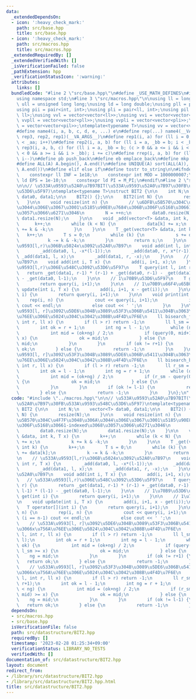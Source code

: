 ```yaml
---
data:
  _extendedDependsOn:
  - icon: ':heavy_check_mark:'
    path: src/base.hpp
    title: src/base.hpp
  - icon: ':heavy_check_mark:'
    path: src/macros.hpp
    title: src/macros.hpp
  _extendedRequiredBy: []
  _extendedVerifiedWith: []
  _isVerificationFailed: false
  _pathExtension: hpp
  _verificationStatusIcon: ':warning:'
  attributes:
    links: []
  bundledCode: "#line 2 \"src/base.hpp\"\n#define _USE_MATH_DEFINES\n#include <bits/stdc++.h>\n\
    using namespace std;\n#line 3 \"src/macros.hpp\"\n\nusing ll = long long;\nusing\
    \ ull = unsigned long long;\nusing ld = long double;\nusing pll = pair<ll, ll>;\n\
    using pii = pair<int, int>;\nusing pli = pair<ll, int>;\nusing pil = pair<int,\
    \ ll>;\nusing vvl = vector<vector<ll>>;\nusing vvi = vector<vector<int>>;\nusing\
    \ vvpll = vector<vector<pll>>;\nusing vvpli = vector<vector<pli>>;\nusing vvpil\
    \ = vector<vector<pil>>;\ntemplate<typename T>\nusing vv = vector<vector<T>>;\n\
    #define name4(i, a, b, c, d, e, ...) e\n#define rep(...) name4(__VA_ARGS__, rep4,\
    \ rep3, rep2, rep1)(__VA_ARGS__)\n#define rep1(i, a) for (ll i = 0, _aa = a; i\
    \ < _aa; i++)\n#define rep2(i, a, b) for (ll i = a, _bb = b; i < _bb; i++)\n#define\
    \ rep3(i, a, b, c) for (ll i = a, _bb = b; (c > 0 && a <= i && i < _bb) or (c\
    \ < 0 && a >= i && i > _bb); i += c)\n#define rrep(i, a, b) for (ll i=(a); i>(b);\
    \ i--)\n#define pb push_back\n#define eb emplace_back\n#define mkp make_pair\n\
    #define ALL(A) A.begin(), A.end()\n#define UNIQUE(A) sort(ALL(A)), A.erase(unique(ALL(A)),\
    \ A.end())\n#define elif else if\n#define tostr to_string\n\n#ifndef CONSTANTS\n\
    \    constexpr ll INF = 1e18;\n    constexpr int MOD = 1000000007;\n    constexpr\
    \ ld EPS = 1e-10;\n    constexpr ld PI = M_PI;\n#endif\n#line 2 \"src/datastructure/BIT2.hpp\"\
    \n\n// \u533A\u9593\u52A0\u7B97BIT(\u533A\u9593\u52A0\u7B97\u30FB\u533A\u9593\u548C\
    \u53D6\u5F97)\ntemplate<typename T>\nstruct BIT2 {\n\n    int N;\n    vector<T>\
    \ data0, data1;\n\n    BIT2() {};\n\n    BIT2(int N) {\n        resize(N);\n \
    \   }\n\n    void resize(int n) {\n        // \u6DFB\u5B570\u304C\u4F7F\u3048\u306A\
    \u3044\u306E\u3067\u3001\u5185\u90E8\u7684\u306B\u306F\u5168\u30661-indexed\u3068\
    \u3057\u3066\u6271\u3046\n        N = ++n;\n        data0.resize(N);\n       \
    \ data1.resize(N);\n    }\n\n    void _add(vector<T> &data, int k, T x) {\n  \
    \      k++;\n        while (k < N) {\n            data[k] += x;\n            k\
    \ += k & -k;\n        }\n    }\n\n    T _get(vector<T> &data, int k) {\n     \
    \   k++;\n        T s = 0;\n        while (k) {\n            s += data[k];\n \
    \           k -= k & -k;\n        }\n        return s;\n    }\n\n    // \u533A\
    \u9593[l,r)\u306B\u5024x\u3092\u52A0\u7B97\n    void add(int l, int r, T x) {\n\
    \        _add(data0, l, -x*(l-1));\n        _add(data0, r, x*(r-1));\n       \
    \ _add(data1, l, x);\n        _add(data1, r, -x);\n    }\n\n    // 1\u70B9\u52A0\
    \u7B97\n    void add(int i, T x) {\n        add(i, i+1, x);\n    }\n\n    // \u533A\
    \u9593[l,r)\u306E\u548C\u3092\u53D6\u5F97\n    T query(int l, int r) {\n     \
    \   return _get(data1, r-1) * (r-1) + _get(data0, r-1) - _get(data1, l-1) * (l-1)\
    \ - _get(data0, l-1);\n    }\n\n    // 1\u70B9\u53D6\u5F97\n    T get(int i) {\n\
    \        return query(i, i+1);\n    }\n\n    // 1\u70B9\u66F4\u65B0\n    void\
    \ update(int i, T x) {\n        add(i, i+1, x - get(i));\n    }\n\n    T operator[](int\
    \ i) {\n        return query(i, i+1);\n    }\n\n    void print(int n) {\n    \
    \    rep(i, n) {\n            cout << query(i, i+1);\n            if (i == n-1)\
    \ cout << endl;\n            else cout << ' ';\n        }\n    }\n\n    // \u533A\
    \u9593[l, r]\u3092\u5DE6\u304B\u3089\u53F3\u306B\u5411\u304B\u3063\u3066x\u756A\
    \u76EE\u306E\u5024\u304C\u3042\u308B\u4F4D\u7F6E\n    ll bisearch_fore(int l,\
    \ int r, ll x) {\n        if (l > r) return -1;\n        ll l_sm = query(0, l);\n\
    \        int ok = r + 1;\n        int ng = l - 1;\n        while (ng+1 < ok) {\n\
    \            int mid = (ok+ng) / 2;\n            if (query(0, mid+1) - l_sm >=\
    \ x) {\n                ok = mid;\n            } else {\n                ng =\
    \ mid;\n            }\n        }\n        if (ok != r+1) {\n            return\
    \ ok;\n        } else {\n            return -1;\n        }\n    }\n\n    // \u533A\
    \u9593[l, r]\u3092\u53F3\u304B\u3089\u5DE6\u306B\u5411\u304B\u3063\u3066x\u756A\
    \u76EE\u306E\u5024\u304C\u3042\u308B\u4F4D\u7F6E\n    ll bisearch_back(int l,\
    \ int r, ll x) {\n        if (l > r) return -1;\n        ll r_sm = query(0, r+1);\n\
    \        int ok = l - 1;\n        int ng = r + 1;\n        while (ok+1 < ng) {\n\
    \            int mid = (ok+ng) / 2;\n            if (r_sm - query(0, mid) >= x)\
    \ {\n                ok = mid;\n            } else {\n                ng = mid;\n\
    \            }\n        }\n        if (ok != l-1) {\n            return ok;\n\
    \        } else {\n            return -1;\n        }\n    }\n};\n"
  code: "#include \"../macros.hpp\"\n\n// \u533A\u9593\u52A0\u7B97BIT(\u533A\u9593\
    \u52A0\u7B97\u30FB\u533A\u9593\u548C\u53D6\u5F97)\ntemplate<typename T>\nstruct\
    \ BIT2 {\n\n    int N;\n    vector<T> data0, data1;\n\n    BIT2() {};\n\n    BIT2(int\
    \ N) {\n        resize(N);\n    }\n\n    void resize(int n) {\n        // \u6DFB\
    \u5B570\u304C\u4F7F\u3048\u306A\u3044\u306E\u3067\u3001\u5185\u90E8\u7684\u306B\
    \u306F\u5168\u30661-indexed\u3068\u3057\u3066\u6271\u3046\n        N = ++n;\n\
    \        data0.resize(N);\n        data1.resize(N);\n    }\n\n    void _add(vector<T>\
    \ &data, int k, T x) {\n        k++;\n        while (k < N) {\n            data[k]\
    \ += x;\n            k += k & -k;\n        }\n    }\n\n    T _get(vector<T> &data,\
    \ int k) {\n        k++;\n        T s = 0;\n        while (k) {\n            s\
    \ += data[k];\n            k -= k & -k;\n        }\n        return s;\n    }\n\
    \n    // \u533A\u9593[l,r)\u306B\u5024x\u3092\u52A0\u7B97\n    void add(int l,\
    \ int r, T x) {\n        _add(data0, l, -x*(l-1));\n        _add(data0, r, x*(r-1));\n\
    \        _add(data1, l, x);\n        _add(data1, r, -x);\n    }\n\n    // 1\u70B9\
    \u52A0\u7B97\n    void add(int i, T x) {\n        add(i, i+1, x);\n    }\n\n \
    \   // \u533A\u9593[l,r)\u306E\u548C\u3092\u53D6\u5F97\n    T query(int l, int\
    \ r) {\n        return _get(data1, r-1) * (r-1) + _get(data0, r-1) - _get(data1,\
    \ l-1) * (l-1) - _get(data0, l-1);\n    }\n\n    // 1\u70B9\u53D6\u5F97\n    T\
    \ get(int i) {\n        return query(i, i+1);\n    }\n\n    // 1\u70B9\u66F4\u65B0\
    \n    void update(int i, T x) {\n        add(i, i+1, x - get(i));\n    }\n\n \
    \   T operator[](int i) {\n        return query(i, i+1);\n    }\n\n    void print(int\
    \ n) {\n        rep(i, n) {\n            cout << query(i, i+1);\n            if\
    \ (i == n-1) cout << endl;\n            else cout << ' ';\n        }\n    }\n\n\
    \    // \u533A\u9593[l, r]\u3092\u5DE6\u304B\u3089\u53F3\u306B\u5411\u304B\u3063\
    \u3066x\u756A\u76EE\u306E\u5024\u304C\u3042\u308B\u4F4D\u7F6E\n    ll bisearch_fore(int\
    \ l, int r, ll x) {\n        if (l > r) return -1;\n        ll l_sm = query(0,\
    \ l);\n        int ok = r + 1;\n        int ng = l - 1;\n        while (ng+1 <\
    \ ok) {\n            int mid = (ok+ng) / 2;\n            if (query(0, mid+1) -\
    \ l_sm >= x) {\n                ok = mid;\n            } else {\n            \
    \    ng = mid;\n            }\n        }\n        if (ok != r+1) {\n         \
    \   return ok;\n        } else {\n            return -1;\n        }\n    }\n\n\
    \    // \u533A\u9593[l, r]\u3092\u53F3\u304B\u3089\u5DE6\u306B\u5411\u304B\u3063\
    \u3066x\u756A\u76EE\u306E\u5024\u304C\u3042\u308B\u4F4D\u7F6E\n    ll bisearch_back(int\
    \ l, int r, ll x) {\n        if (l > r) return -1;\n        ll r_sm = query(0,\
    \ r+1);\n        int ok = l - 1;\n        int ng = r + 1;\n        while (ok+1\
    \ < ng) {\n            int mid = (ok+ng) / 2;\n            if (r_sm - query(0,\
    \ mid) >= x) {\n                ok = mid;\n            } else {\n            \
    \    ng = mid;\n            }\n        }\n        if (ok != l-1) {\n         \
    \   return ok;\n        } else {\n            return -1;\n        }\n    }\n};\n"
  dependsOn:
  - src/macros.hpp
  - src/base.hpp
  isVerificationFile: false
  path: src/datastructure/BIT2.hpp
  requiredBy: []
  timestamp: '2023-02-28 01:25:34+09:00'
  verificationStatus: LIBRARY_NO_TESTS
  verifiedWith: []
documentation_of: src/datastructure/BIT2.hpp
layout: document
redirect_from:
- /library/src/datastructure/BIT2.hpp
- /library/src/datastructure/BIT2.hpp.html
title: src/datastructure/BIT2.hpp
---
```

